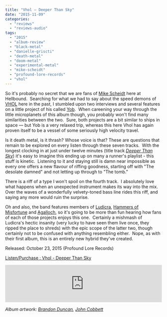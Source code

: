 ```yaml
---
title: "Vhol – Deeper Than Sky"
date: "2015-11-09"
categories: 
  - "reviews"
  - "reviews-audio"
tags: 
  - "2015"
  - "album-review"
  - "black-metal"
  - "danielle-griscti"
  - "death-metal"
  - "doom-metal"
  - "experimental-metal"
  - "mike-scheidt"
  - "profound-lore-records"
  - "vhol"
---
```


So it's probably no secret that we are fans of [Mike Scheidt](https://hellbound.ca/?s=mike+scheidt) here at Hellbound.  Searching for what we had to say about the speed demons of [VHOL](https://hellbound.ca/?s=vhol) here in the past, I stumbled upon two interviews and several features on a little project of his called [Yob](https://hellbound.ca/?s=Yob).  When careening your way through the little microplanets of this album though, you probably won't find many similarities between the two.  Sure, both projects are a bit similar to ships in space — but Yob is a very relaxed trip, whereas this here Vhol has again proven itself to be a vessel of some seriously high velocity travel.

Is it death metal, is it thrash? Whose voice is that? These are questions that remain to be explored on every listen through these seven tracks.  With the longest clocking in at just under twelve minutes (title track [_Deeper Than Sky_](https://profoundlorerecords.bandcamp.com/track/deeper-than-sky)) it's easy to imagine this ending up on many a runner's playlist - this stuff is kinetic.  Listening to it and staying still is damn near impossible as every one offers a new flavour of riffing goodness, starting off with "The desolate damned" and not letting up through to "The tomb."

There is a riff of a type I won't spoil on the fourth track.  I absolutely love what happens when an unexpected instrument makes its way into the mix.  Over the waves of a wonderfully velvety-toned bass line rides this riff, and saying any more would ruin the surprise.

Oh and also, the band features members of [Ludicra](https://hellbound.ca/?s=ludicra), [Hammers of Misfortune](https://hellbound.ca/?s=hammers+of+misfortune) and [Agalloch](https://hellbound.ca/?s=agalloch), so it's going to be more than fun hearing how fans of each of those projects enjoys this one.  Certainly a mishmash of Ludicra's hectic insanity (very lucky to have seen them live once, they ripped the place to shreds) with the epic scope of the latter two, though certainly not to be confused with anything resembling either.  Nope, as with their first album, this is an entirely new hybrid they've created.

Released: October 23, 2015 (Profound Lore Records)

[Listen/Purchase : Vhol - Deeper Than Sky](https://profoundlorerecords.bandcamp.com/album/deeper-than-sky)

<iframe style="border: 0; width: 100%; height: 120px;" src="https://bandcamp.com/EmbeddedPlayer/album=2787229784/size=large/bgcol=ffffff/linkcol=0687f5/tracklist=false/artwork=small/transparent=true/" width="300" height="150" seamless=""><a href="http://profoundlorerecords.bandcamp.com/album/deeper-than-sky">Deeper Than Sky by VHOL</a></iframe>

 _Album artwork: [Brandon Duncan](https://twitter.com/expiringsun), [John Cobbett](https://twitter.com/johncobbett)_
